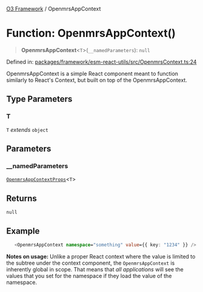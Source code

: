 [O3 Framework](../API.md) / OpenmrsAppContext

# Function: OpenmrsAppContext()

> **OpenmrsAppContext**\<`T`\>(`__namedParameters`): `null`

Defined in: [packages/framework/esm-react-utils/src/OpenmrsContext.ts:24](https://github.com/openmrs/openmrs-esm-core/blob/85cde3ce59cd3d29230c98040a3f53525e808725/packages/framework/esm-react-utils/src/OpenmrsContext.ts#L24)

OpenmrsAppContext is a simple React component meant to function similarly to React's Context,
but built on top of the OpenmrsAppContext.

## Type Parameters

### T

`T` *extends* `object`

## Parameters

### \_\_namedParameters

[`OpenmrsAppContextProps`](../interfaces/OpenmrsAppContextProps.md)\<`T`\>

## Returns

`null`

## Example

```ts
   <OpenmrsAppContext namespace="something" value={{ key: "1234" }} />
```

**Notes on usage:** Unlike a proper React context where the value is limited to the subtree under the
context component, the `OpenmrsAppContext` is inherently global in scope. That means that _all applications_
will see the values that you set for the namespace if they load the value of the namespace.
